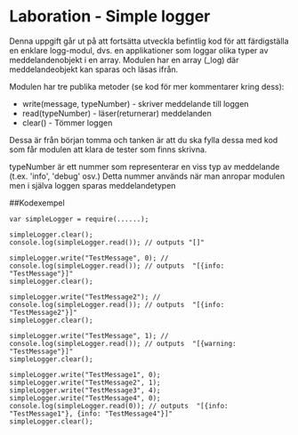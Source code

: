 # Laboration - Simple logger

Denna uppgift går ut på att fortsätta utveckla befintlig kod för att färdigställa en enklare
logg-modul, dvs. en applikationer som loggar olika typer av meddelandenobjekt i en array.
Modulen har en array (_log) där meddelandeobjekt kan sparas och läsas ifrån.

Modulen har tre publika metoder (se kod för mer kommentarer kring dess):
* write(message, typeNumber) - skriver meddelande till loggen
* read(typeNumber) - läser(returnerar) meddelanden
* clear() - Tömmer loggen


Dessa är från början tomma och tanken är att du ska fylla dessa med kod som får modulen  att
klara de tester som finns skrivna.

typeNumber är ett nummer som representerar en viss typ av meddelande (t.ex. 'info', 'debug' osv.)
Detta nummer används när man anropar modulen men i själva loggen sparas meddelandetypen

##Kodexempel
```
var simpleLogger = require(......);

simpleLogger.clear();
console.log(simpleLogger.read()); // outputs "[]"

simpleLogger.write("TestMessage", 0); //
console.log(simpleLogger.read()); // outputs  "[{info: "TestMessage"}]"
simpleLogger.clear();

simpleLogger.write("TestMessage2"); //
console.log(simpleLogger.read()); // outputs  "[{info: "TestMessage2"}]"
simpleLogger.clear();

simpleLogger.write("TestMessage", 1); //
console.log(simpleLogger.read()); // outputs  "[{warning: "TestMessage"}]"
simpleLogger.clear();

simpleLogger.write("TestMessage1", 0);
simpleLogger.write("TestMessage2", 1);
simpleLogger.write("TestMessage3", 4);
simpleLogger.write("TestMessage4", 0);
console.log(simpleLogger.read(0)); // outputs  "[{info: "TestMessage1"}, {info: "TestMessage4"}]"
simpleLogger.clear();

```

